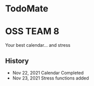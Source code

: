 TodoMate
===
# OSS TEAM 8

Your best calendar... and stress


History
--
- Nov 22, 2021 Calendar Completed
- Nov 23, 2021 Stress functions added
